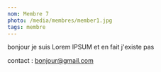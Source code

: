 ```yaml
---
nom: Membre 7
photo: /media/membres/member1.jpg
tags: membre
---
```


bonjour je suis Lorem IPSUM et en fait j'existe pas

contact : bonjour@gmail.com